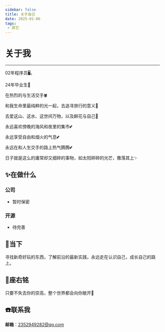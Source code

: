 ```yaml
---
sidebar: false
title: 关于自己
date: 2025-01-06
tags:
 - 其它
---
```


# 关于我

---

02年程序员🖥️。

24年毕业生🤠

在热烈的与生活交手🍀

和我生命里最纯粹的光一起，去追寻旅行的意义🚝

去爱这山、这水、这世间万物，以及鲜花与自己🍃

永远喜欢傍晚的海风和夜里的集市💕

永远享受自由和烟火的气息💕

永远在和人生交手的路上热气腾腾💕

日子就是这么的庸常却又细碎的事物，如太阳碎碎的光芒，撒落其上✨


## :sparkles:在做什么
### 公司
* 暂时保密

### 开源
* 待完善

## :rocket:当下
寻找新奇好玩的东西，了解前沿的最新实践，永远走在认识自己，成长自己的路上。


## :pencil:座右铭
只要不失去你的崇高，整个世界都会向你敞开🌟

## :phone:联系我
**邮箱**：2352949282@qq.com

